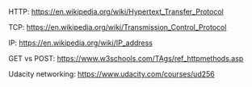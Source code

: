 HTTP: https://en.wikipedia.org/wiki/Hypertext_Transfer_Protocol

TCP: https://en.wikipedia.org/wiki/Transmission_Control_Protocol

IP: https://en.wikipedia.org/wiki/IP_address

GET vs POST: https://www.w3schools.com/TAgs/ref_httpmethods.asp

Udacity networking: https://www.udacity.com/courses/ud256
